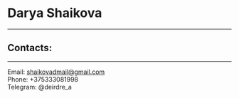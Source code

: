# Darya Shaikova
***
## Contacts:
***
Email: [shaikovadmail@gmail.com](mailto:shaikovadmail@gmail.com)  
Phone: +375333081998    
Telegram: @deirdre_a
